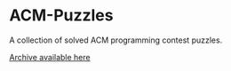 # ACM-Puzzles
A collection of solved ACM programming contest puzzles. 

<a href="http://mcicpc.cs.atu.edu/archives.html">Archive available here</a>